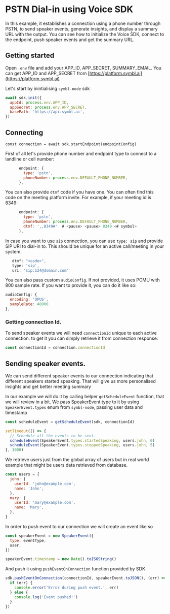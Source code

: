 # PSTN Dial-in using Voice SDK

In this example, it establishes a connection using a phone number through PSTN,
to send speaker events, generate insights, and display a summary URL with the
output. You can see how to initialize the Voice SDK, connect to the endpoint,
push speaker events and get the summary URL.

## Getting started

Open `.env` file and add your APP_ID, APP_SECRET, SUMMARY_EMAIL. You can get
APP_ID and APP_SECRET from
[https://platform.symbl.ai](https://platform.symbl.ai)

Let's start by inintialising `symbl-node` sdk

```js
await sdk.init({
  appId: process.env.APP_ID,
  appSecret: process.env.APP_SECRET,
  basePath: 'https://api.symbl.ai',
})
```

## Connecting

`const connection = await sdk.startEndpoint(endpointConfig)`

First of all let's provide phone number and endpoint type to connect to
a landline or cell number:

```javascript
      endpoint: {
        type: 'pstn',
        phoneNumber: process.env.DEFAULT_PHONE_NUMBER,
      },
```

You can also provide `dtmf` code if you have one. You can often find this code
on the meeting platform invite. For example, if your meeting id is 8349:

```javascript
      endpoint: {
        type: 'pstn',
        phoneNumber: process.env.DEFAULT_PHONE_NUMBER,
        dtmf: ',,8349#'  # <pause> <pause> 8349 <# symbol>
      },
```

In case you want to use `sip` connection, you can use `type: sip` and provide
SIP URI to dial-in to. This should be unique for an active call/meeting in your
system. 

```javascript
   dtmf: "<code>",
   type: 'sip',
   uri: 'sip:124@domain.com'
```

You can also pass custom `audioConfig`. If not provided, it uses PCMU with 800
sample rate. If you want to provide it, you can do it like so:

```js
audioConfig: {
  encoding: 'OPUS',
  sampleRate: 48000
},
```

### Getting connection Id.

To send speaker events we will need `connectionId` unique to each active
connection. to get it you can simply retrieve it from connection response:

```js
const connectionId = connection.connectionId
```

## Sending speaker events.

We can send different speaker events to our connection indicating that different
speakers started speaking. That will give us more personalised insights and get
better meeting summary

In our example we will do it by calling helper `getScheduleEvent` function, that
we will review in a bit. We pass SpeakerEvent type to it by using
`SpeakerEvent.types` enum from `symbl-node`, passing user data and timestamp

```javascript
const scheduleEvent = getScheduleEvent(sdk, connectionId)

setTimeout(() => {
  // Schedule all the events to be sent.
  scheduleEvent(SpeakerEvent.types.startedSpeaking, users.john, 0)
  scheduleEvent(SpeakerEvent.types.stoppedSpeaking, users.john, 5)
}, 1000)
```

We retrieve users just from the global array of users but in real world example
that might be users data retrieved from database.

```js
const users = {
  john: {
    userId: 'john@example.com',
    name: 'John',
  },
  mary: {
    userId: 'mary@example.com',
    name: 'Mary',
  },
}
```

In order to push event to our connection we will create an event like so

```js
const speakerEvent = new SpeakerEvent({
  type: eventType,
  user,
})

speakerEvent.timestamp = new Date().toISOString()
```

And push it using `pushEventOnConnection` function provided by SDK

```js
sdk.pushEventOnConnection(connectionId, speakerEvent.toJSON(), (err) => {
  if (err) {
    console.error('Error during push event.', err)
  } else {
    console.log('Event pushed!')
  }
})
```
